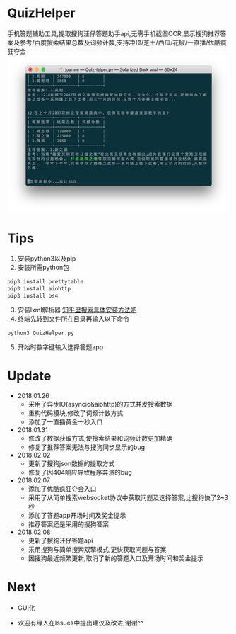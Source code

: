 # QuizHelper
手机答题辅助工具,提取搜狗汪仔答题助手api,无需手机截图OCR,显示搜狗推荐答案及参考/百度搜索结果总数及词频计数,支持冲顶/芝士/西瓜/花椒/一直播/优酷疯狂夺金
![Screenshots](https://github.com/joanwe/QuizHelper/blob/master/Screenshots.png)
# Tips
1. 安装python3以及pip
2. 安装所需python包

```
pip3 install prettytable  
pip3 install aiohttp
pip3 install bs4
```
3. 安装lxml解析器 [知乎里搜索具体安装方法吧](https://www.zhihu.com/question/30047496/answer/108902875)
4. 终端先转到文件所在目录再输入以下命令

```
python3 QuizHelper.py
```
5. 开始时数字键输入选择答题app

# Update
* 2018.01.26
  - 采用了异步IO(asyncio&aiohttp)的方式并发搜索数据
  - 重构代码模块,修改了词频计数方式
  - 添加了一直播黄金十秒入口
* 2018.01.31
  * 修改了数据获取方式,使搜索结果和词频计数更加精确
  * 修复了推荐答案无法与搜狗同步显示的bug
* 2018.02.02
  * 更新了搜狗json数据的提取方式
  * 修复了因404响应导致程序奔溃的bug
* 2018.02.07
  * 添加了优酷疯狂夺金入口
  * 采用了从简单搜索websocket协议中获取问题及选择答案,比搜狗快了2~3秒
  * 添加了答题app开场时间及奖金提示
  * 推荐答案还是采用的搜狗答案
* 2018.02.08
  * 更新了搜狗汪仔答题api
  * 采用搜狗与简单搜索双擎模式,更快获取问题与答案
  * 因搜狗最近频繁更新,取消了新的答题入口及开场时间和奖金提示

# Next

- GUI化

- 欢迎有缘人在Issues中提出建议及改进,谢谢^^

  ​



